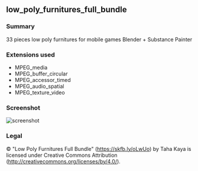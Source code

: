 
## low_poly_furnitures_full_bundle

### Summary
33 pieces low poly furnitures for mobile games Blender + Substance Painter

### Extensions used

- MPEG_media
- MPEG_buffer_circular
- MPEG_accessor_timed
- MPEG_audio_spatial
- MPEG_texture_video

### Screenshot
![screenshot](metadata/low_poly_furnitures_full_bundle.png)

### Legal

&#169; "Low Poly Furnitures Full Bundle" (https://skfb.ly/oLwUo) by Taha Kaya is licensed under Creative Commons Attribution (http://creativecommons.org/licenses/by/4.0/).
